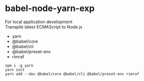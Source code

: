 # babel-node-yarn-exp

For local application development<br/>
Transpile latest ECMAScript to Node.js<br/>

- yarn
- @babel/core
- @babel/cli
- @babel/preset-env
- rimraf

```
npm i -g yarn
yarn init
yarn add --dev @babel/core @babel/cli @babel/preset-env rimraf
```
